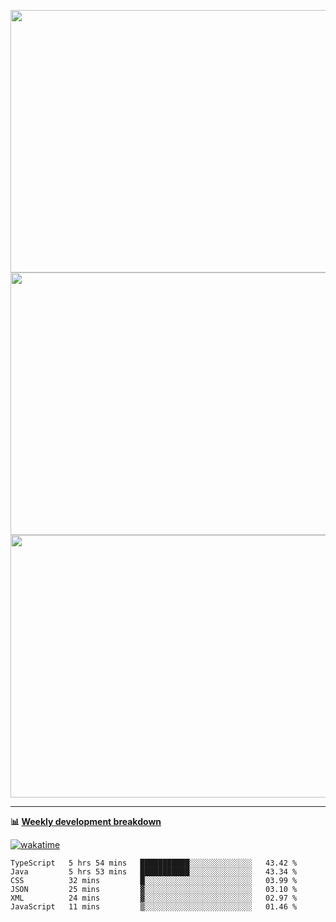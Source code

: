 <p float="left" align="middle"><img src="https://user-images.githubusercontent.com/56089155/195064669-12bd89bb-53c9-44b1-9fd8-993f93f585e1.png" width="600px" height="420px">
<img src="https://user-images.githubusercontent.com/56089155/195064706-c37aa3c8-f669-46c9-abba-1eadcbb910c5.png" width="600px" height="420px">
<img src="https://user-images.githubusercontent.com/56089155/195064753-0de674c7-4fc7-4831-a8a5-402e19cc77be.png" width="600px" height="420px"></p>

<hr />

**📊 [Weekly development breakdown](https://wakatime.com/@Ari24)**

[![wakatime](https://wakatime.com/badge/user/ca34c016-707f-4382-84cf-1823913a1423.svg)](https://wakatime.com/@ca34c016-707f-4382-84cf-1823913a1423)

<!--START_SECTION:waka-->

```text
TypeScript   5 hrs 54 mins   ███████████░░░░░░░░░░░░░░   43.42 %
Java         5 hrs 53 mins   ███████████░░░░░░░░░░░░░░   43.34 %
CSS          32 mins         █░░░░░░░░░░░░░░░░░░░░░░░░   03.99 %
JSON         25 mins         ▓░░░░░░░░░░░░░░░░░░░░░░░░   03.10 %
XML          24 mins         ▓░░░░░░░░░░░░░░░░░░░░░░░░   02.97 %
JavaScript   11 mins         ▒░░░░░░░░░░░░░░░░░░░░░░░░   01.46 %
```

<!--END_SECTION:waka-->
